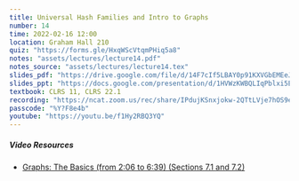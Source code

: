 ```yaml
---
title: Universal Hash Families and Intro to Graphs
number: 14
time: 2022-02-16 12:00
location: Graham Hall 210
quiz: "https://forms.gle/HxqWScVtqmPHiq5a8"
notes: "assets/lectures/lecture14.pdf"
notes_source: "assets/lectures/lecture14.tex"
slides_pdf: "https://drive.google.com/file/d/14F7cIf5LBAY0p91KXVGbEMEeJclDidgZ/view?usp=sharing"
slides_ppt: "https://docs.google.com/presentation/d/1HVWzKWBQLIqPblxi5EZ9QrIWw9rNbQ5lWJH4PSFIstA/edit?usp=sharing"
textbook: CLRS 11, CLRS 22.1
recording: "https://ncat.zoom.us/rec/share/IPdujKSnxjokw-2QTtLVje7hOS9e7Sj1CfkLkYrLg9x04BsDO3F74uIyOiUbrbM7.6ymEXrtYp6SKPqwJ?startTime=1644598854000"
passcode: "%Y?F8e4b"
youtube: "https://youtu.be/f1Hy2RBQ3YQ"
---
```


##### Video Resources
- [Graphs: The Basics (from 2:06 to 6:39) (Sections 7.1 and 7.2)](https://www.youtube.com/watch?v=4Ih3UhVuEtw&list=PLEGCF-WLh2RJ5W-pt-KE9GUArTDzVwL1P&index=1)